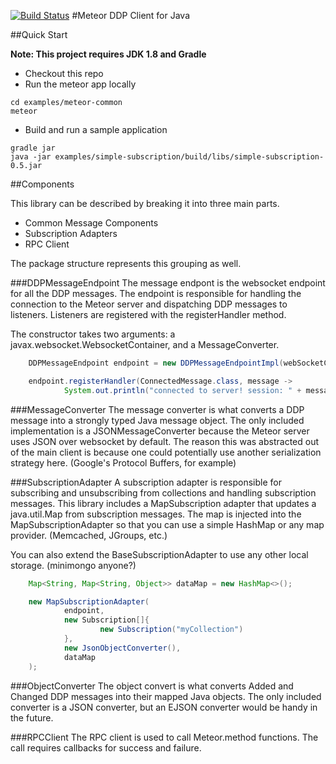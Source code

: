 [![Build Status](https://travis-ci.org/sailorgeoffrey/ddp-client-java.png?branch=master)](https://travis-ci.org/sailorgeoffrey/ddp-client-java)
#Meteor DDP Client for Java

##Quick Start

**Note: This project requires JDK 1.8 and Gradle**

* Checkout this repo
* Run the meteor app locally
```
cd examples/meteor-common
meteor
```
* Build and run a sample application
```
gradle jar
java -jar examples/simple-subscription/build/libs/simple-subscription-0.5.jar
```

##Components

This library can be described by breaking it into three main parts.

 * Common Message Components
 * Subscription Adapters
 * RPC Client

The package structure represents this grouping as well.

###DDPMessageEndpoint
The message endpont is the websocket endpoint for all the DDP messages.  The endpoint is responsible for handling the
connection to the Meteor server and dispatching DDP messages to listeners.  Listeners are registered with the
registerHandler method.

The constructor takes two arguments: a javax.websocket.WebsocketContainer, and a MessageConverter.

```java
    DDPMessageEndpoint endpoint = new DDPMessageEndpointImpl(webSocketContainer, messageConverter);

    endpoint.registerHandler(ConnectedMessage.class, message ->
            System.out.println("connected to server! session: " + message.getSession()));
```

###MessageConverter
The message converter is what converts a DDP message into a strongly typed Java message object.  The only included
implementation is a JSONMessageConverter because the Meteor server uses JSON over websocket by default.  The reason this
was abstracted out of the main client is because one could potentially use another serialization strategy here.
(Google's Protocol Buffers, for example)

###SubscriptionAdapter
A subscription adapter is responsible for subscribing and unsubscribing from collections and handling subscription
messages.  This library includes a MapSubscription adapter that updates a java.util.Map from subscription messages.  The
map is injected into the MapSubscriptionAdapter so that you can use a simple HashMap or any map provider. (Memcached,
JGroups, etc.)

You can also extend the BaseSubscriptionAdapter to use any other local storage.  (minimongo anyone?)

```java
    Map<String, Map<String, Object>> dataMap = new HashMap<>();

    new MapSubscriptionAdapter(
            endpoint,
            new Subscription[]{
                    new Subscription("myCollection")
            },
            new JsonObjectConverter(),
            dataMap
    );
```

###ObjectConverter
The object convert is what converts Added and Changed DDP messages into their mapped Java objects.  The only included
converter is a JSON converter, but an EJSON converter would be handy in the future.

###RPCClient
The RPC client is used to call Meteor.method functions.  The call requires callbacks for success and failure.
